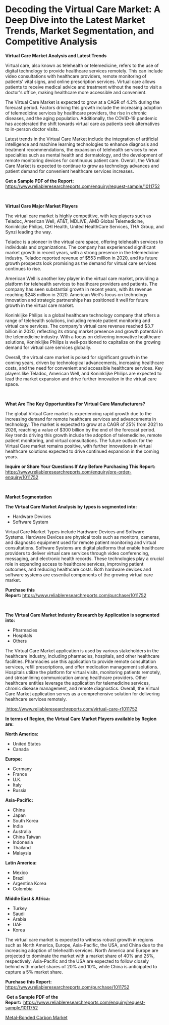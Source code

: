 <p><h1>Decoding the Virtual Care Market: A Deep Dive into the Latest Market Trends, Market Segmentation, and Competitive Analysis</h1></p><p><strong>Virtual Care Market Analysis and Latest Trends</strong></p>
<p><p>Virtual care, also known as telehealth or telemedicine, refers to the use of digital technology to provide healthcare services remotely. This can include video consultations with healthcare providers, remote monitoring of patients' vital signs, and online prescription services. Virtual care allows patients to receive medical advice and treatment without the need to visit a doctor's office, making healthcare more accessible and convenient.</p><p>The Virtual Care Market is expected to grow at a CAGR of 4.2% during the forecast period. Factors driving this growth include the increasing adoption of telemedicine services by healthcare providers, the rise in chronic diseases, and the aging population. Additionally, the COVID-19 pandemic has accelerated the shift towards virtual care as patients seek alternatives to in-person doctor visits.</p><p>Latest trends in the Virtual Care Market include the integration of artificial intelligence and machine learning technologies to enhance diagnosis and treatment recommendations, the expansion of telehealth services to new specialties such as mental health and dermatology, and the development of remote monitoring devices for continuous patient care. Overall, the Virtual Care Market is expected to continue to grow as technology advances and patient demand for convenient healthcare services increases.</p></p>
<p><strong>Get a Sample PDF of the Report:&nbsp;</strong> <a href="https://www.reliableresearchreports.com/enquiry/request-sample/1011752">https://www.reliableresearchreports.com/enquiry/request-sample/1011752</a></p>
<p>&nbsp;</p>
<p><strong>Virtual Care Major Market Players</strong></p>
<p><p>The virtual care market is highly competitive, with key players such as Teladoc, American Well, AT&T, MDLIVE, AMD Global Telemedicine, Koninklijke Philips, CHI Health, United HealthCare Services, THA Group, and Synzi leading the way. </p><p>Teladoc is a pioneer in the virtual care space, offering telehealth services to individuals and organizations. The company has experienced significant market growth in recent years, with a strong presence in the telemedicine industry. Teladoc reported revenue of $553 million in 2020, and its future growth prospects look promising as the demand for virtual care services continues to rise.</p><p>American Well is another key player in the virtual care market, providing a platform for telehealth services to healthcare providers and patients. The company has seen substantial growth in recent years, with its revenue reaching $248 million in 2020. American Well's focus on technology innovation and strategic partnerships has positioned it well for future growth in the virtual care market.</p><p>Koninklijke Philips is a global healthcare technology company that offers a range of telehealth solutions, including remote patient monitoring and virtual care services. The company's virtual care revenue reached $3.7 billion in 2020, reflecting its strong market presence and growth potential in the telemedicine industry. With a focus on delivering innovative healthcare solutions, Koninklijke Philips is well-positioned to capitalize on the growing demand for virtual care services globally. </p><p>Overall, the virtual care market is poised for significant growth in the coming years, driven by technological advancements, increasing healthcare costs, and the need for convenient and accessible healthcare services. Key players like Teladoc, American Well, and Koninklijke Philips are expected to lead the market expansion and drive further innovation in the virtual care space.</p></p>
<p>&nbsp;</p>
<p><strong>What Are The Key Opportunities For Virtual Care Manufacturers?</strong></p>
<p><p>The global Virtual Care market is experiencing rapid growth due to the increasing demand for remote healthcare services and advancements in technology. The market is expected to grow at a CAGR of 25% from 2021 to 2026, reaching a value of $300 billion by the end of the forecast period. Key trends driving this growth include the adoption of telemedicine, remote patient monitoring, and virtual consultations. The future outlook for the Virtual Care market remains positive, with further innovations in virtual healthcare solutions expected to drive continued expansion in the coming years.</p></p>
<p><strong>Inquire or Share Your Questions If Any Before Purchasing This Report:</strong> <a href="https://www.reliableresearchreports.com/enquiry/pre-order-enquiry/1011752">https://www.reliableresearchreports.com/enquiry/pre-order-enquiry/1011752</a></p>
<p>&nbsp;</p>
<p><strong>Market Segmentation</strong></p>
<p><strong>The Virtual Care Market Analysis by types is segmented into:</strong></p>
<p><ul><li>Hardware Devices</li><li>Software System</li></ul></p>
<p><p>Virtual Care Market Types include Hardware Devices and Software Systems. Hardware Devices are physical tools such as monitors, cameras, and diagnostic equipment used for remote patient monitoring and virtual consultations. Software Systems are digital platforms that enable healthcare providers to deliver virtual care services through video conferencing, messaging, and electronic health records. These technologies play a crucial role in expanding access to healthcare services, improving patient outcomes, and reducing healthcare costs. Both hardware devices and software systems are essential components of the growing virtual care market.</p></p>
<p><strong>Purchase this Report:&nbsp;</strong><a href="https://www.reliableresearchreports.com/purchase/1011752">https://www.reliableresearchreports.com/purchase/1011752</a></p>
<p>&nbsp;</p>
<p><strong>The Virtual Care Market Industry Research by Application is segmented into:</strong></p>
<p><ul><li>Pharmacies</li><li>Hospitals</li><li>Others</li></ul></p>
<p><p>The Virtual Care Market application is used by various stakeholders in the healthcare industry, including pharmacies, hospitals, and other healthcare facilities. Pharmacies use this application to provide remote consultation services, refill prescriptions, and offer medication management solutions. Hospitals utilize the platform for virtual visits, monitoring patients remotely, and streamlining communication among healthcare providers. Other healthcare entities leverage the application for telemedicine services, chronic disease management, and remote diagnostics. Overall, the Virtual Care Market application serves as a comprehensive solution for delivering healthcare services remotely.</p></p>
<p><a href="https://www.reliableresearchreports.com/virtual-care-r1011752">&nbsp;https://www.reliableresearchreports.com/virtual-care-r1011752</a></p>
<p><strong>In terms of Region, the Virtual Care Market Players available by Region are:</strong></p>
<p>
    <p> <strong> North America: </strong>
        <ul>
            <li>United States</li>
            <li>Canada</li>
        </ul>
        </p> 
    <p> <strong> Europe: </strong>
        <ul>
            <li>Germany</li>
            <li>France</li>
            <li>U.K.</li>
            <li>Italy</li>
            <li>Russia</li>
        </ul>
        </p> 
    <p> <strong> Asia-Pacific: </strong>
        <ul>
            <li>China</li>
            <li>Japan</li>
            <li>South Korea</li>
            <li>India</li>
            <li>Australia</li>
            <li>China Taiwan</li>
            <li>Indonesia</li>
            <li>Thailand</li>
            <li>Malaysia</li>
        </ul>
        </p> 
    <p> <strong> Latin America: </strong>
        <ul>
            <li>Mexico</li>
            <li>Brazil</li>
            <li>Argentina Korea</li>
            <li>Colombia</li>
        </ul>
        </p> 
    <p> <strong> Middle East & Africa: </strong>
        <ul>
            <li>Turkey</li>
            <li>Saudi</li>
            <li>Arabia</li>
            <li>UAE</li>
            <li>Korea</li>
        </ul>
    </p>
    </p>
<p><p>The virtual care market is expected to witness robust growth in regions such as North America, Europe, Asia-Pacific, the USA, and China due to the increasing adoption of telehealth services. North America and Europe are projected to dominate the market with a market share of 40% and 25%, respectively. Asia-Pacific and the USA are expected to follow closely behind with market shares of 20% and 10%, while China is anticipated to capture a 5% market share.</p></p>
<p><strong>Purchase this Report: </strong><a href="https://www.reliableresearchreports.com/purchase/1011752">https://www.reliableresearchreports.com/purchase/1011752</a></p>
<p>&nbsp;<strong>Get a Sample PDF of the Report:&nbsp;&nbsp;</strong><a href="https://www.reliableresearchreports.com/enquiry/request-sample/1011752">https://www.reliableresearchreports.com/enquiry/request-sample/1011752</a></p>
<p><strong></strong></p>
<p><p><a href="https://issuu.com/reportprime-2/docs/metal-bonded-carbon-market-size-2030.pptx">Metal-Bonded Carbon Market</a></p></p>